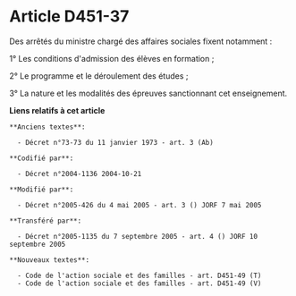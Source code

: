 # Article D451-37

Des arrêtés du ministre chargé des affaires sociales fixent notamment :

1° Les conditions d'admission des élèves en formation ;

2° Le programme et le déroulement des études ;

3° La nature et les modalités des épreuves sanctionnant cet enseignement.

**Liens relatifs à cet article**

	**Anciens textes**:

	  - Décret n°73-73 du 11 janvier 1973 - art. 3 (Ab)

	**Codifié par**:

	  - Décret n°2004-1136 2004-10-21

	**Modifié par**:

	  - Décret n°2005-426 du 4 mai 2005 - art. 3 () JORF 7 mai 2005

	**Transféré par**:

	  - Décret n°2005-1135 du 7 septembre 2005 - art. 4 () JORF 10 septembre 2005

	**Nouveaux textes**:

	  - Code de l'action sociale et des familles - art. D451-49 (T)
	  - Code de l'action sociale et des familles - art. D451-49 (V)
